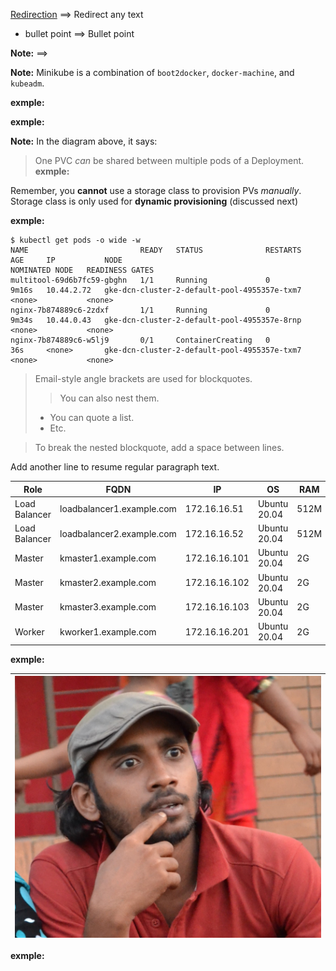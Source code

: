 [Redirection](https://google.com/) ==>  Redirect any text

* bullet point  ==> Bullet point

**Note:**  ==> 

**Note:** Minikube is a combination of `boot2docker`, `docker-machine`, and `kubeadm`.

**exmple:** 



**exmple:** 

**Note:** In the diagram above, it says:
> One PVC *can* be shared between multiple pods of a Deployment.
**exmple:** 

Remember, you **cannot** use a storage class to provision PVs *manually*. Storage class is only used for **dynamic provisioning** (discussed next)

**exmple:** 

```
$ kubectl get pods -o wide -w
NAME                         READY   STATUS              RESTARTS   AGE     IP           NODE                                          NOMINATED NODE   READINESS GATES
multitool-69d6b7fc59-gbghn   1/1     Running             0          9m16s   10.44.2.72   gke-dcn-cluster-2-default-pool-4955357e-txm7   <none>           <none>
nginx-7b874889c6-2zdxf       1/1     Running             0          9m34s   10.44.0.43   gke-dcn-cluster-2-default-pool-4955357e-8rnp   <none>           <none>
nginx-7b874889c6-w5lj9       0/1     ContainerCreating   0          36s     <none>       gke-dcn-cluster-2-default-pool-4955357e-txm7   <none>           <none>
```


> Email-style angle brackets are used for blockquotes.
>> You can also nest them.
>>
> * You can quote a list.
> * Etc.

> To break the nested blockquote, add a space between lines.

Add another line to resume regular paragraph text.

|Role|FQDN|IP|OS|RAM|CPU|
|----|----|----|----|----|----|
|Load Balancer|loadbalancer1.example.com|172.16.16.51|Ubuntu 20.04|512M|1|
|Load Balancer|loadbalancer2.example.com|172.16.16.52|Ubuntu 20.04|512M|1|
|Master|kmaster1.example.com|172.16.16.101|Ubuntu 20.04|2G|2|
|Master|kmaster2.example.com|172.16.16.102|Ubuntu 20.04|2G|2|
|Master|kmaster3.example.com|172.16.16.103|Ubuntu 20.04|2G|2|
|Worker|kworker1.example.com|172.16.16.201|Ubuntu 20.04|2G|2|




**exmple:** 

| ![images/kubernetes-storage.png](images/kubernetes-storage.png) |
| --------------------------------------------------------------- |

**exmple:** 



